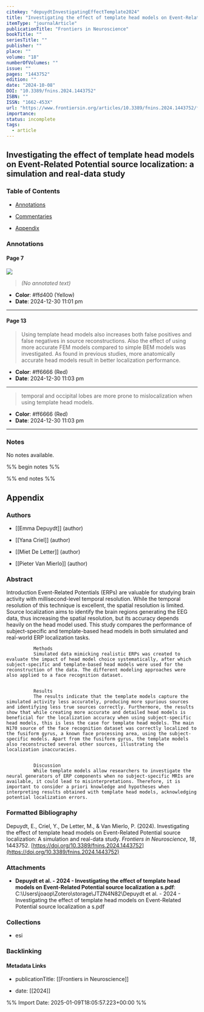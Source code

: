 ```yaml
---
citekey: "depuydtInvestigatingEffectTemplate2024"
title: "Investigating the effect of template head models on Event-Related Potential source localization: a simulation and real-data study"
itemType: "journalArticle"
publicationTitle: "Frontiers in Neuroscience"
bookTitle: ""
seriesTitle: ""
publisher: ""
place: ""
volume: "18"
numberOfVolumes: ""
issue: ""
pages: "1443752"
edition: ""
date: "2024-10-08"
DOI: "10.3389/fnins.2024.1443752"
ISBN: ""
ISSN: "1662-453X"
url: "https://www.frontiersin.org/articles/10.3389/fnins.2024.1443752/full"
importance: 
status: incomplete
tags:
  - article
---
```


## Investigating the effect of template head models on Event-Related Potential source localization: a simulation and real-data study

### Table of Contents

- [Annotations](#annotations)

+ [Commentaries](#commentaries)

- [Appendix](#appendix)

### Annotations




#### Page 7




![](<0 - Supplementary/images/depuydtInvestigatingEffectTemplate2024.md/image-7-x32-y473.png>)



> *(No annotated text)*




- **Color**: #ffd400 (Yellow)
- **Date**: 2024-12-30 11:01 pm

---



#### Page 13







> Using template head models also increases both false positives and false negatives in source reconstructions. Also the effect of using more accurate FEM models compared to simple BEM models was investigated. As found in previous studies, more anatomically accurate head models result in better localization performance.





- **Color**: #ff6666 (Red)
- **Date**: 2024-12-30 11:03 pm

---







> temporal and occipital lobes are more prone to mislocalization when using template head models.





- **Color**: #ff6666 (Red)
- **Date**: 2024-12-30 11:03 pm

---





### Notes


No notes available.


%% begin notes %%

<!-- Write your personal notes here -->

%% end notes %%

## Appendix

### Authors


- [[Emma Depuydt]] (author)

- [[Yana Criel]] (author)

- [[Miet De Letter]] (author)

- [[Pieter Van Mierlo]] (author)



### Abstract

Introduction
              Event-Related Potentials (ERPs) are valuable for studying brain activity with millisecond-level temporal resolution. While the temporal resolution of this technique is excellent, the spatial resolution is limited. Source localization aims to identify the brain regions generating the EEG data, thus increasing the spatial resolution, but its accuracy depends heavily on the head model used. This study compares the performance of subject-specific and template-based head models in both simulated and real-world ERP localization tasks.
            
            
              Methods
              Simulated data mimicking realistic ERPs was created to evaluate the impact of head model choice systematically, after which subject-specific and template-based head models were used for the reconstruction of the data. The different modeling approaches were also applied to a face recognition dataset.
            
            
              Results
              The results indicate that the template models capture the simulated activity less accurately, producing more spurious sources and identifying less true sources correctly. Furthermore, the results show that while creating more accurate and detailed head models is beneficial for the localization accuracy when using subject-specific head models, this is less the case for template head models. The main N170 source of the face recognition dataset was correctly localized to the fusiform gyrus, a known face processing area, using the subject-specific models. Apart from the fusiform gyrus, the template models also reconstructed several other sources, illustrating the localization inaccuracies.
            
            
              Discussion
              While template models allow researchers to investigate the neural generators of ERP components when no subject-specific MRIs are available, it could lead to misinterpretations. Therefore, it is important to consider a priori knowledge and hypotheses when interpreting results obtained with template head models, acknowledging potential localization errors.


### Formatted Bibliography

Depuydt, E., Criel, Y., De Letter, M., & Van Mierlo, P. (2024). Investigating the effect of template head models on Event-Related Potential source localization: A simulation and real-data study. _Frontiers in Neuroscience_, _18_, 1443752. [https://doi.org/10.3389/fnins.2024.1443752](https://doi.org/10.3389/fnins.2024.1443752)




### Attachments


- **Depuydt et al. - 2024 - Investigating the effect of template head models on Event-Related Potential source localization a s.pdf**: C:\Users\joaop\Zotero\storage\JTZN4N82\Depuydt et al. - 2024 - Investigating the effect of template head models on Event-Related Potential source localization a s.pdf




### Collections


- esi





### Backlinking


#### Metadata Links


- publicationTitle: [[Frontiers in Neuroscience]]




- date: [[2024]]






%% Import Date: 2025-01-09T18:05:57.223+00:00 %%
